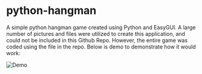 # python-hangman

A simple python hangman game created using Python and EasyGUI. A large number of pictures and files were utilized to create this application, and could not be included in this Github Repo. However, the entire game was coded using the file in the repo. Below is demo to demonstrate how it would work:

![Demo](demo.gif)

